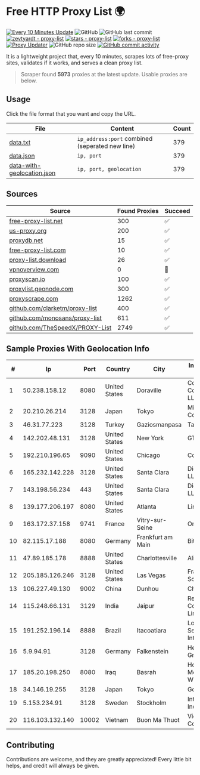 
# Free HTTP Proxy List 🌍

[![Every 10 Minutes Update](https://github.com/mertguvencli/http-proxy-list/actions/workflows/main.yml/badge.svg?branch=main)](https://github.com/mertguvencli/http-proxy-list/actions/workflows/main.yml)
![GitHub](https://img.shields.io/github/license/mertguvencli/http-proxy-list)
![GitHub last commit](https://img.shields.io/github/last-commit/mertguvencli/http-proxy-list)
[![zevtyardt - proxy-list](https://img.shields.io/static/v1?label=zevtyardt&message=proxy-list&color=blue&logo=github)](https://github.com/zevtyardt/proxy-list "Go to GitHub repo")
[![stars - proxy-list](https://img.shields.io/github/stars/zevtyardt/proxy-list?style=social)](https://github.com/zevtyardt/proxy-list)
[![forks - proxy-list](https://img.shields.io/github/forks/zevtyardt/proxy-list?style=social)](https://github.com/zevtyardt/proxy-list)
[![Proxy Updater](https://github.com/zevtyardt/proxy-list/workflows/Proxy%20Updater/badge.svg)](https://github.com/zevtyardt/proxy-list/actions?query=workflow:"Proxy+Updater")
![GitHub repo size](https://img.shields.io/github/repo-size/zevtyardt/proxy-list)
[![GitHub commit activity](https://img.shields.io/github/commit-activity/m/zevtyardt/proxy-list?logo=commits)](https://github.com/zevtyardt/proxy-list/commits/main)

It is a lightweight project that, every 10 minutes, scrapes lots of free-proxy sites, validates if it works, and serves a clean proxy list.

> Scraper found **5973** proxies at the latest update. Usable proxies are below.

## Usage

Click the file format that you want and copy the URL.

|File|Content|Count|
|----|-------|-----|
|[data.txt](https://raw.githubusercontent.com/mertguvencli/http-proxy-list/main/proxy-list/data.txt)|`ip_address:port` combined (seperated new line)|379|
|[data.json](https://raw.githubusercontent.com/mertguvencli/http-proxy-list/main/proxy-list/data.json)|`ip, port`|379|
|[data-with-geolocation.json](https://raw.githubusercontent.com/mertguvencli/http-proxy-list/main/proxy-list/data-with-geolocation.json)|`ip, port, geolocation`|379|

## Sources

|Source|Found Proxies|Succeed|
|------|-------------|-------|
|[free-proxy-list.net](https://free-proxy-list.net)|300|✅|
|[us-proxy.org](https://www.us-proxy.org)|200|✅|
|[proxydb.net](http://proxydb.net)|15|✅|
|[free-proxy-list.com](https://free-proxy-list.com/?page=&port=&type%5B%5D=http&type%5B%5D=https&up_time=0&search=Search)|10|✅|
|[proxy-list.download](https://www.proxy-list.download/HTTP)|26|✅|
|[vpnoverview.com](https://vpnoverview.com/privacy/anonymous-browsing/free-proxy-servers)|0|🚫|
|[proxyscan.io](https://www.proxyscan.io)|100|✅|
|[proxylist.geonode.com](https://proxylist.geonode.com/api/proxy-list?limit=300&page=1&sort_by=lastChecked&sort_type=desc&protocols=http,https)|300|✅|
|[proxyscrape.com](https://api.proxyscrape.com/v2/?request=displayproxies&protocol=http&timeout=10000&country=all&ssl=all&anonymity=all)|1262|✅|
|[github.com/clarketm/proxy-list](https://raw.githubusercontent.com/clarketm/proxy-list/master/proxy-list-raw.txt)|400|✅|
|[github.com/monosans/proxy-list](https://raw.githubusercontent.com/monosans/proxy-list/main/proxies/http.txt)|611|✅|
|[github.com/TheSpeedX/PROXY-List](https://raw.githubusercontent.com/TheSpeedX/PROXY-List/master/http.txt)|2749|✅|


## Sample Proxies With Geolocation Info

|#|Ip|Port|Country|City|Internet Service Provider|
|-|--|----|-------|----|-------------------------|
|1|50.238.158.12|8080|United States|Doraville|Comcast Cable Communications, LLC|
|2|20.210.26.214|3128|Japan|Tokyo|Microsoft Corporation|
|3|46.31.77.223|3128|Turkey|Gaziosmanpasa|Talha Bogaz|
|4|142.202.48.131|3128|United States|New York|GTHost|
|5|192.210.196.65|9090|United States|Chicago|ColoCrossing|
|6|165.232.142.228|3128|United States|Santa Clara|DigitalOcean, LLC|
|7|143.198.56.234|443|United States|Santa Clara|DigitalOcean, LLC|
|8|139.177.206.197|8080|United States|Atlanta|Linode, LLC|
|9|163.172.37.158|9741|France|Vitry-sur-Seine|Online S.A.S.|
|10|82.115.17.188|8080|Germany|Frankfurt am Main|BitCommand LLC|
|11|47.89.185.178|8888|United States|Charlottesville|Alibaba.com LLC|
|12|205.185.126.246|3128|United States|Las Vegas|FranTech Solutions|
|13|106.227.49.130|9002|China|Dunhou|China Telecom|
|14|115.248.66.131|3129|India|Jaipur|Reliance Communications Limited|
|15|191.252.196.14|8888|Brazil|Itacoatiara|Locaweb Serviços de Internet S/A|
|16|5.9.94.91|3128|Germany|Falkenstein|Hetzner Online GmbH|
|17|185.20.198.250|8080|Iraq|Basrah|Horizon Scope Mobile Telecom WLL|
|18|34.146.19.255|3128|Japan|Tokyo|Google LLC|
|19|5.153.234.91|3128|Sweden|Stockholm|Inter Connects Inc|
|20|116.103.132.140|10002|Vietnam|Buon Ma Thuot|Viettel Corporation|



## Contributing

Contributions are welcome, and they are greatly appreciated! Every
little bit helps, and credit will always be given.

